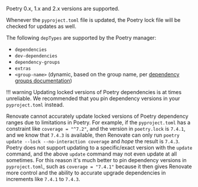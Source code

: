 Poetry 0.x, 1.x and 2.x versions are supported.

Whenever the `pyproject.toml` file is updated, the Poetry lock file will be checked for updates as well.

The following `depTypes` are supported by the Poetry manager:

- `dependencies`
- `dev-dependencies`
- `dependency-groups`
- `extras`
- `<group-name>` (dynamic, based on the group name, per [dependency groups documentation](https://python-poetry.org/docs/managing-dependencies/#dependency-groups))

<!-- prettier-ignore -->
!!! warning
    Updating locked versions of Poetry dependencies is at times unreliable.
    We recommended that you pin dependency versions in your `pyproject.toml` instead.

Renovate cannot accurately update locked versions of Poetry dependency ranges due to limitations in Poetry.
For example, if the `pyproject.toml` has a constraint like `coverage = "^7.2"`, and the version in `poetry.lock` is `7.4.1`, and we know that `7.4.3` is available, then Renovate can only run `poetry update --lock --no-interaction coverage` and _hope_ the result is `7.4.3`.
Poetry does not support updating to a specific/exact version with the `update` command, and the above `update` command may not even update at all sometimes.
For this reason it's much better to pin dependency versions in `pyproject.toml`, such as `coverage = "7.4.1"` because it then gives Renovate more control and the ability to accurate upgrade dependencies in increments like `7.4.1` to `7.4.3`.
